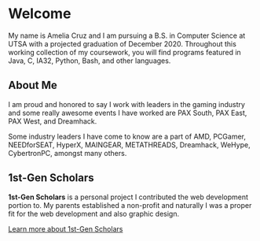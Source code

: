 # Welcome

My name is Amelia Cruz and I am pursuing a B.S. in Computer Science at UTSA with a projected graduation of December 2020. Throughout this working collection of my coursework, you will find programs featured in Java, C, IA32, Python, Bash, and other languages. 

## About Me

I am proud and honored to say I work with leaders in the gaming industry and some really awesome events I have worked are PAX South, PAX East, PAX West, and Dreamhack. 

Some industry leaders I have come to know are a part of AMD, PCGamer, NEEDforSEAT, HyperX, MAINGEAR, METATHREADS, Dreamhack, WeHype, CybertronPC, amongst many others.

## 1st-Gen Scholars

**1st-Gen Scholars** is a personal project I contributed the web development portion to. My parents established a non-profit and naturally I was a proper fit for the web development and also graphic design.

[Learn more about 1st-Gen Scholars](https://1st-genscholars.org)
